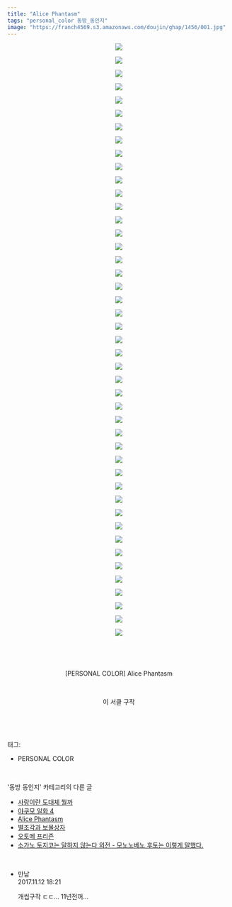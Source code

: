 ```yaml
---
title: "Alice Phantasm"
tags: "personal_color 동방_동인지"
image: "https://franch4569.s3.amazonaws.com/doujin/ghap/1456/001.jpg"
---
```

<div class="article">
<p style="text-align: center; clear: none; float: none;"><img src="{{ site.imgserver2 }}/ghap/1456/001.jpg"/></p>
<p style="text-align: center; clear: none; float: none;"><img src="{{ site.imgserver2 }}/ghap/1456/002.jpg"/></p>
<p style="text-align: center; clear: none; float: none;"><img src="{{ site.imgserver2 }}/ghap/1456/003.jpg"/></p>
<p style="text-align: center; clear: none; float: none;"><img src="{{ site.imgserver2 }}/ghap/1456/004.jpg"/></p>
<p style="text-align: center; clear: none; float: none;"><img src="{{ site.imgserver2 }}/ghap/1456/005.jpg"/></p>
<p style="text-align: center; clear: none; float: none;"><img src="{{ site.imgserver2 }}/ghap/1456/006.jpg"/></p>
<p style="text-align: center; clear: none; float: none;"><img src="{{ site.imgserver2 }}/ghap/1456/007.jpg"/></p>
<p style="text-align: center; clear: none; float: none;"><img src="{{ site.imgserver2 }}/ghap/1456/008.jpg"/></p>
<p style="text-align: center; clear: none; float: none;"><img src="{{ site.imgserver2 }}/ghap/1456/009.jpg"/></p>
<p style="text-align: center; clear: none; float: none;"><img src="{{ site.imgserver2 }}/ghap/1456/010.jpg"/></p>
<p style="text-align: center; clear: none; float: none;"><img src="{{ site.imgserver2 }}/ghap/1456/011.jpg"/></p>
<p style="text-align: center; clear: none; float: none;"><img src="{{ site.imgserver2 }}/ghap/1456/012.jpg"/></p>
<p style="text-align: center; clear: none; float: none;"><img src="{{ site.imgserver2 }}/ghap/1456/013.jpg"/></p>
<p style="text-align: center; clear: none; float: none;"><img src="{{ site.imgserver2 }}/ghap/1456/014.jpg"/></p>
<p style="text-align: center; clear: none; float: none;"><img src="{{ site.imgserver2 }}/ghap/1456/015.jpg"/></p>
<p style="text-align: center; clear: none; float: none;"><img src="{{ site.imgserver2 }}/ghap/1456/016.jpg"/></p>
<p style="text-align: center; clear: none; float: none;"><img src="{{ site.imgserver2 }}/ghap/1456/017.jpg"/></p>
<p style="text-align: center; clear: none; float: none;"><img src="{{ site.imgserver2 }}/ghap/1456/018.jpg"/></p>
<p style="text-align: center; clear: none; float: none;"><img src="{{ site.imgserver2 }}/ghap/1456/019.jpg"/></p>
<p style="text-align: center; clear: none; float: none;"><img src="{{ site.imgserver2 }}/ghap/1456/020.jpg"/></p>
<p style="text-align: center; clear: none; float: none;"><img src="{{ site.imgserver2 }}/ghap/1456/021.jpg"/></p>
<p style="text-align: center; clear: none; float: none;"><img src="{{ site.imgserver2 }}/ghap/1456/022.jpg"/></p>
<p style="text-align: center; clear: none; float: none;"><img src="{{ site.imgserver2 }}/ghap/1456/023.jpg"/></p>
<p style="text-align: center; clear: none; float: none;"><img src="{{ site.imgserver2 }}/ghap/1456/024.jpg"/></p>
<p style="text-align: center; clear: none; float: none;"><img src="{{ site.imgserver2 }}/ghap/1456/025.jpg"/></p>
<p style="text-align: center; clear: none; float: none;"><img src="{{ site.imgserver2 }}/ghap/1456/026.jpg"/></p>
<p style="text-align: center; clear: none; float: none;"><img src="{{ site.imgserver2 }}/ghap/1456/027.jpg"/></p>
<p style="text-align: center; clear: none; float: none;"><img src="{{ site.imgserver2 }}/ghap/1456/028.jpg"/></p>
<p style="text-align: center; clear: none; float: none;"><img src="{{ site.imgserver2 }}/ghap/1456/029.jpg"/></p>
<p style="text-align: center; clear: none; float: none;"><img src="{{ site.imgserver2 }}/ghap/1456/030.jpg"/></p>
<p style="text-align: center; clear: none; float: none;"><img src="{{ site.imgserver2 }}/ghap/1456/031.jpg"/></p>
<p style="text-align: center; clear: none; float: none;"><img src="{{ site.imgserver2 }}/ghap/1456/032.jpg"/></p>
<p style="text-align: center; clear: none; float: none;"><img src="{{ site.imgserver2 }}/ghap/1456/033.jpg"/></p>
<p style="text-align: center; clear: none; float: none;"><img src="{{ site.imgserver2 }}/ghap/1456/034.jpg"/></p>
<p style="text-align: center; clear: none; float: none;"><img src="{{ site.imgserver2 }}/ghap/1456/035.jpg"/></p>
<p style="text-align: center; clear: none; float: none;"><img src="{{ site.imgserver2 }}/ghap/1456/036.jpg"/></p>
<p style="text-align: center; clear: none; float: none;"><img src="{{ site.imgserver2 }}/ghap/1456/037.jpg"/></p>
<p style="text-align: center; clear: none; float: none;"><img src="{{ site.imgserver2 }}/ghap/1456/038.jpg"/></p>
<p style="text-align: center; clear: none; float: none;"><img src="{{ site.imgserver2 }}/ghap/1456/039.jpg"/></p>
<p style="text-align: center; clear: none; float: none;"><img src="{{ site.imgserver2 }}/ghap/1456/040.jpg"/></p>
<p style="text-align: center; clear: none; float: none;"><img src="{{ site.imgserver2 }}/ghap/1456/041.jpg"/></p>
<p style="text-align: center; clear: none; float: none;"><img src="{{ site.imgserver2 }}/ghap/1456/042.jpg"/></p>
<p style="text-align: center; clear: none; float: none;"><img src="{{ site.imgserver2 }}/ghap/1456/043.jpg"/></p>
<p style="text-align: center; clear: none; float: none;"><img src="{{ site.imgserver2 }}/ghap/1456/044.jpg"/></p>
<p style="text-align: center; clear: none; float: none;"><img src="{{ site.imgserver2 }}/ghap/1456/045.jpg"/></p>
<p style="text-align: center; clear: none; float: none;"><br/></p>
<p style="text-align: center; clear: none; float: none;"><br/></p>
<p style="text-align: center; clear: none; float: none;">[PERSONAL COLOR] Alice Phantasm</p>
<p style="text-align: center; clear: none; float: none;"><br/></p>
<p style="text-align: center; clear: none; float: none;">이 서클 구작</p>
<p><br/></p>
</div><br/>
<div class="tagTrail">
<p>태그: </p>
<ul>
<li>PERSONAL COLOR</li>
</ul>
</div><br/>
<div class="another">
<p>'동방 동인지' 카테고리의 다른 글</p>
<ul>
<li><a href="/ghap_1458">사랑이란 도대체 뭘까</a></li>
<li><a href="/ghap_1457">야쿠모 일화 4</a></li>
<li><a href="/ghap_1456">Alice Phantasm</a></li>
<li><a href="/ghap_1455">별조각과 보물상자</a></li>
<li><a href="/ghap_1454">오토메 프리즌</a></li>
<li><a href="/ghap_1453">소가노 토지코는 말하지 않는다 외전 - 모노노베노 후토는 이렇게 말했다.</a></li>
</ul>
</div><br/>
<div class="cb_module cb_fluid">
<div class="cb_wrt cb_profile">
<div class="comment">
<ul>
<li class="cb_thumb_off" id="comment15127932">
<div class="cb_comment_area">
<div class="cb_info_area">
<div class="cb_section">
<span class="cb_nick_name">만남</span>
</div>
<div class="cb_section">
<span class="cb_date">2017.11.12 18:21 </span>
</div>
</div>
<div class="cb_dsc_comment">
<p class="cb_dsc">
											개씹구작 ㄷㄷ... 11년전꺼...
										</p>
</div>
</div></li>
</ul>
</div>
</div><!-- commentList close -->
</div><br/>

